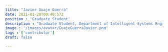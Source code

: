 ```yaml
---
title: "Javier Guaje Guerra"
date: 2021-01-20T00:40:57Z
position : 'Graduate Student'
description : "Graduate Student, Department of Intelligent Systems Engineering, Indiana University"
image : '/images/avatar/GuajeGuerraJavier.png'
tags : ['contributor']
draft: false

---
```

